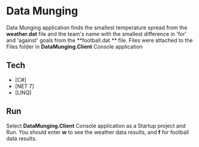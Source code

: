 # Data Munging

Data Munging application finds the smallest temperature spread from the **weather.dat** file and the team's name with the smallest difference in 'for' and 'against' goals from the **football.dat ** file. Files were attached to the Files folder in **DataMunging.Client** Console application

## Tech

- [C#]
- [NET 7]
- [LINQ]


## Run

Select **DataMunging.Client** Console application as a Startup project and Run.
You should enter **w** to see the weather data results, and **f** for football data results.